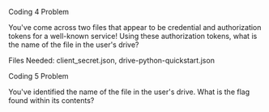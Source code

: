 Coding 4
Problem

You've come across two files that appear to be credential and authorization tokens for a well-known service! Using
these authorization tokens, what is the name of the file in the user's drive?

Files Needed: client_secret.json, drive-python-quickstart.json

Coding 5
Problem

You've identified the name of the file in the user's drive. What is the flag found within its contents?
